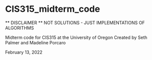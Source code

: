 # CIS315_midterm_code

** DISCLAIMER **
NOT SOLUTIONS - JUST IMPLEMENTATIONS OF ALGORITHMS


Midterm code for CIS315 at the University of Oregon
Created by Seth Palmer and Madeline Porcaro

February 13, 2022
